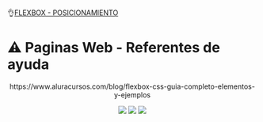 👌[FLEXBOX - POSICIONAMIENTO](https://juan-matias.github.io/JuanMatias-one-challenge-encriptador/)


# ⚠ Paginas Web - Referentes de ayuda

<p align="center" >
     https://www.aluracursos.com/blog/flexbox-css-guia-completo-elementos-y-ejemplos
</p>


<div align="center">
    <img src="https://img.shields.io/badge/JavaScript-5A5A5A?logo=javascript&logoColor=yelllow"/>
    <img src="https://img.shields.io/badge/HTML-5A5A5A?logo=html5" />
    <img src="https://img.shields.io/badge/CSS-5A5A5A?logo=css3&logoColor=01A3D8" />
</div>
